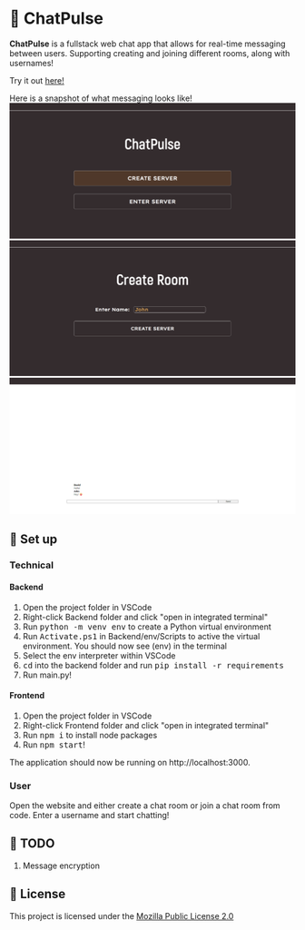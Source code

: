 # 💭 ChatPulse

**ChatPulse** is a fullstack web chat app that allows for real-time messaging between users. Supporting creating and joining different rooms, along with usernames!

Try it out [here!](https://chat-pulse-gules.vercel.app/)

Here is a snapshot of what messaging looks like!
![homepage](./utils/images/home.png)
![creating a room](./utils/images/create.png)
![messaging](./utils/images/messaging.png)

## :pushpin: Set up 
### Technical
#### Backend
1. Open the project folder in VSCode
2. Right-click Backend folder and click "open in integrated terminal"
3. Run <kbd>python -m venv env</kbd> to create a Python virtual environment
4. Run <kbd>Activate.ps1</kbd> in Backend/env/Scripts to active the virtual environment. You should now see (env) in the terminal
5. Select the env interpreter within VSCode
6. <kbd>cd</kbd> into the backend folder and run <kbd>pip install -r requirements</kbd>
7. Run main.py!
#### Frontend
1. Open the project folder in VSCode
2. Right-click Frontend folder and click "open in integrated terminal"
3. Run <kbd>npm i</kbd> to install node packages
4. Run <kbd>npm start</kbd>!

The application should now be running on http://localhost:3000.

### User
Open the website and either create a chat room or join a chat room from code. Enter a username and start chatting!

## :memo: TODO  
1. Message encryption
## 📜 License
This project is licensed under the [Mozilla Public License 2.0](LICENSE)
